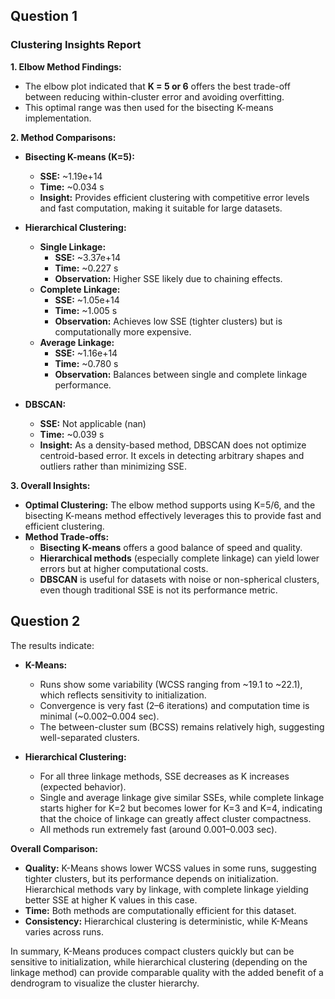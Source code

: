 ## Question 1

### Clustering Insights Report

**1. Elbow Method Findings:**  
- The elbow plot indicated that **K = 5 or 6** offers the best trade-off between reducing within-cluster error and avoiding overfitting.  
- This optimal range was then used for the bisecting K-means implementation.

**2. Method Comparisons:**

- **Bisecting K-means (K=5):**  
  - **SSE:** ~1.19e+14  
  - **Time:** ~0.034 s  
  - **Insight:** Provides efficient clustering with competitive error levels and fast computation, making it suitable for large datasets.

- **Hierarchical Clustering:**  
  - **Single Linkage:**  
    - **SSE:** ~3.37e+14  
    - **Time:** ~0.227 s  
    - **Observation:** Higher SSE likely due to chaining effects.
  - **Complete Linkage:**  
    - **SSE:** ~1.05e+14  
    - **Time:** ~1.005 s  
    - **Observation:** Achieves low SSE (tighter clusters) but is computationally more expensive.
  - **Average Linkage:**  
    - **SSE:** ~1.16e+14  
    - **Time:** ~0.780 s  
    - **Observation:** Balances between single and complete linkage performance.

- **DBSCAN:**  
  - **SSE:** Not applicable (nan)  
  - **Time:** ~0.039 s  
  - **Insight:** As a density-based method, DBSCAN does not optimize centroid-based error. It excels in detecting arbitrary shapes and outliers rather than minimizing SSE.

**3. Overall Insights:**  
- **Optimal Clustering:** The elbow method supports using K=5/6, and the bisecting K-means method effectively leverages this to provide fast and efficient clustering.  
- **Method Trade-offs:**  
  - **Bisecting K-means** offers a good balance of speed and quality.  
  - **Hierarchical methods** (especially complete linkage) can yield lower errors but at higher computational costs.  
  - **DBSCAN** is useful for datasets with noise or non-spherical clusters, even though traditional SSE is not its performance metric.

## Question 2

The results indicate:

- **K-Means:**  
  - Runs show some variability (WCSS ranging from ~19.1 to ~22.1), which reflects sensitivity to initialization.  
  - Convergence is very fast (2–6 iterations) and computation time is minimal (~0.002–0.004 sec).  
  - The between-cluster sum (BCSS) remains relatively high, suggesting well-separated clusters.

- **Hierarchical Clustering:**  
  - For all three linkage methods, SSE decreases as K increases (expected behavior).  
  - Single and average linkage give similar SSEs, while complete linkage starts higher for K=2 but becomes lower for K=3 and K=4, indicating that the choice of linkage can greatly affect cluster compactness.  
  - All methods run extremely fast (around 0.001–0.003 sec).

**Overall Comparison:**  
- **Quality:** K-Means shows lower WCSS values in some runs, suggesting tighter clusters, but its performance depends on initialization. Hierarchical methods vary by linkage, with complete linkage yielding better SSE at higher K values in this case.
- **Time:** Both methods are computationally efficient for this dataset.
- **Consistency:** Hierarchical clustering is deterministic, while K-Means varies across runs.

In summary, K-Means produces compact clusters quickly but can be sensitive to initialization, while hierarchical clustering (depending on the linkage method) can provide comparable quality with the added benefit of a dendrogram to visualize the cluster hierarchy.